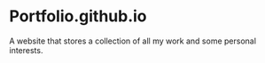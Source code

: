 # Portfolio.github.io
A website that stores a collection of all my work and some personal interests. 
